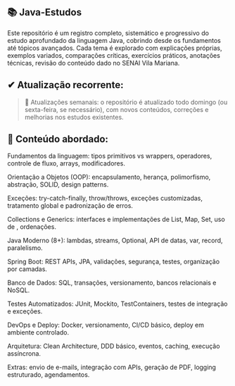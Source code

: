## 📚 Java-Estudos

Este repositório é um registro completo, sistemático e progressivo do estudo aprofundado da linguagem Java, cobrindo desde os fundamentos até tópicos avançados. Cada tema é explorado com explicações próprias, exemplos variados, comparações críticas, exercícios práticos, anotações técnicas, revisão do conteúdo dado no SENAI Vila Mariana.

## ✔ Atualização recorrente:

> 🔄 Atualizações semanais: o repositório é atualizado todo domingo (ou sexta-feira, se necessário), com novos conteúdos, correções e melhorias nos estudos existentes.



## 📌 Conteúdo abordado:

Fundamentos da linguagem: tipos primitivos vs wrappers, operadores, controle de fluxo, arrays, modificadores.

Orientação a Objetos (OOP): encapsulamento, herança, polimorfismo, abstração, SOLID, design patterns.

Exceções: try-catch-finally, throw/throws, exceções customizadas, tratamento global e padronização de erros.

Collections e Generics: interfaces e implementações de List, Map, Set, uso de <T>, ordenações.

Java Moderno (8+): lambdas, streams, Optional, API de datas, var, record, paralelismo.

Spring Boot: REST APIs, JPA, validações, segurança, testes, organização por camadas.

Banco de Dados: SQL, transações, versionamento, bancos relacionais e NoSQL.

Testes Automatizados: JUnit, Mockito, TestContainers, testes de integração e exceções.

DevOps e Deploy: Docker, versionamento, CI/CD básico, deploy em ambiente controlado.

Arquitetura: Clean Architecture, DDD básico, eventos, caching, execução assíncrona.

Extras: envio de e-mails, integração com APIs, geração de PDF, logging estruturado, agendamentos.
